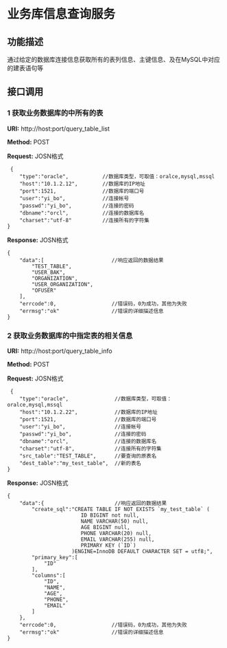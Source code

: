 # 业务库信息查询服务

## 功能描述
 通过给定的数据库连接信息获取所有的表列信息、主键信息、及在MySQL中对应的建表语句等
 
## 接口调用
 ### 1 获取业务数据库的中所有的表
 **URI:** http://host:port/query_table_list
 
 **Method:** POST
 
 **Request:** JOSN格式
```
 {
    "type":"oracle",           //数据库类型，可取值：oralce,mysql,mssql
    "host":"10.1.2.12",        //数据库的IP地址
    "port":1521,               //数据库的端口号
    "user":"yi_bo",            //连接帐号
    "passwd":"yi_bo",          //连接的密码
    "dbname":"orcl",           //连接的数据库名
    "charset":"utf-8"          //连接所有的字符集
}
```
 
 **Response:** JOSN格式
```
{
    "data":[                      //响应返回的数据结果
        "TEST_TABLE",
        "USER_BAK",
        "ORGANIZATION",
        "USER_ORGANIZATION",
        "OFUSER"
    ],
    "errcode":0,                  //错误码，0为成功，其他为失败
    "errmsg":"ok"                 //错误的详细描述信息
}
```

 ### 2 获取业务数据库的中指定表的相关信息
 **URI:** http://host:port/query_table_info
 
 **Method:** POST
 
 **Request:** JOSN格式
```
 {
    "type":"oracle",               //数据库类型，可取值：oralce,mysql,mssql
    "host":"10.1.2.22",            //数据库的IP地址
    "port":1521,                   //数据库的端口号
    "user":"yi_bo",                //连接帐号
    "passwd":"yi_bo",              //连接的密码
    "dbname":"orcl",               //连接的数据库名
    "charset":"utf-8",             //连接所有的字符集
    "src_table":"TEST_TABLE",      //要查询的原表名
    "dest_table":"my_test_table",  //新的表名
}
```
 
 **Response:** JOSN格式
```
{
    "data":{                       //响应返回的数据结果
        "create_sql":"CREATE TABLE IF NOT EXISTS `my_test_table` (
                        ID BIGINT not null,
                        NAME VARCHAR(50) null,
                        AGE BIGINT null,
                        PHONE VARCHAR(20) null,
                        EMAIL VARCHAR(255) null,
                        PRIMARY KEY (`ID`)
                     )ENGINE=InnoDB DEFAULT CHARACTER SET = utf8;",
        "primary_key":[
            "ID"
        ],
        "columns":[
            "ID",
            "NAME",
            "AGE",
            "PHONE",
            "EMAIL"
        ]
    },
    "errcode":0,                  //错误码，0为成功，其他为失败
    "errmsg":"ok"                 //错误的详细描述信息
}
```
